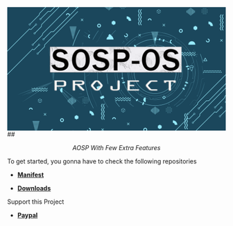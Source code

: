 <img align="center" src="https://github.com/SOSP-OS/.github/blob/main/profile/SOSP-OS_Project.png/" alt="Sosp-OS Project" />
## <p align="center"><i> AOSP With Few Extra Features </i></p>

To get started, you gonna have to check the following repositories

* [**Manifest**](https://github.com/SOSP-OS/android_manifest)

* [**Downloads**](https://sourceforge.net/projects/sosp-os-project/files)

Support this Project

* [**Paypal**](https://www.paypal.me/gnathvm)
